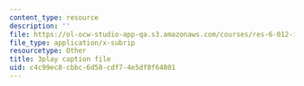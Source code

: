 ```yaml
---
content_type: resource
description: ''
file: https://ol-ocw-studio-app-qa.s3.amazonaws.com/courses/res-6-012-introduction-to-probability-spring-2018/c4c99ec8cbbc6d58cdf74e5df0f64801_TbRh71BMJvw.srt
file_type: application/x-subrip
resourcetype: Other
title: 3play caption file
uid: c4c99ec8-cbbc-6d58-cdf7-4e5df0f64801
---
```

